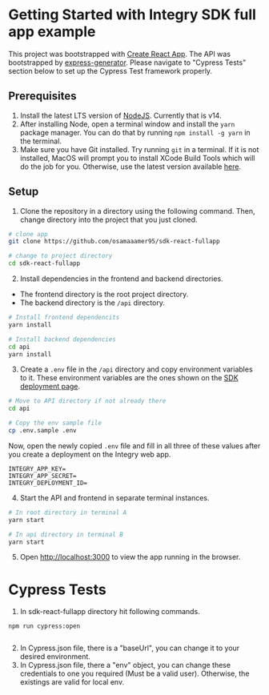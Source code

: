 # Getting Started with Integry SDK full app example

This project was bootstrapped with [Create React App](https://github.com/facebook/create-react-app).
The API was bootstrapped by [express-generator](https://expressjs.com/en/starter/generator.html).
Please navigate to "Cypress Tests" section below to set up the Cypress Test framework properly.

## Prerequisites

1. Install the latest LTS version of [NodeJS](https://nodejs.org). Currently that is v14.
2. After installing Node, open a terminal window and install the `yarn` package manager. You can do that by running `npm install -g yarn` in the terminal.
3. Make sure you have Git installed. Try running `git` in a terminal. If it is not installed, MacOS will prompt you to install XCode Build Tools which will do the job for you. Otherwise, use the latest version available [here](https://git-scm.com/downloads).

## Setup

1. Clone the repository in a directory using the following command. Then, change directory into the project that you just cloned.

```zsh
# clone app
git clone https://github.com/osamaaamer95/sdk-react-fullapp

# change to project directory
cd sdk-react-fullapp
```

2. Install dependencies in the frontend and backend directories. 

- The frontend directory is the root project directory. 
- The backend directory is the `/api` directory.

```zsh
# Install frontend dependencits
yarn install

# Install backend dependencies
cd api
yarn install
```

3. Create a `.env` file in the `/api` directory and copy environment variables to it. These environment variables are the ones shown on the [SDK deployment page](https://app.integry.io/wapp/deployments/v3/sdk/create).

```zsh
# Move to API directory if not already there
cd api

# Copy the env sample file
cp .env.sample .env
```

Now, open the newly copied `.env` file and fill in all three of these values after you create a deployment on the Integry web app.

```env
INTEGRY_APP_KEY=
INTEGRY_APP_SECRET=
INTEGRY_DEPLOYMENT_ID=
```

4. Start the API and frontend in separate terminal instances.

```zsh
# In root directory in terminal A
yarn start

# In api directory in terminal B
yarn start
```

5. Open [http://localhost:3000](http://localhost:3000) to view the app running in the browser.



# Cypress Tests

1. In sdk-react-fullapp directory hit following commands. 

<!-- To Install Node modules -->
```npm i
npm run cypress:open
```
<!-- The above command will run cypress runner, where you can run all test specs. -->
<!-- If above command don't run, then start with installing the cypress -->
```npm install cypress --save--dev
```

2. In Cypress.json file, there is a "baseUrl", you can change it to your desired environment. 
3. In Cypress.json file, there a "env" object, you can change these credentials to one you required (Must be a valid user). Otherwise, the existings are valid for local env. 
